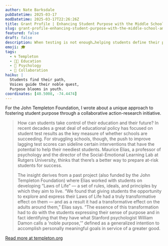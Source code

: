 ```yaml
---
author: Nate Barksdale
pubDatetime: 2025-03-17
modDatetime: 2025-03-17T22:26:26Z
title: Grant Profile | Enhancing Student Purpose with the Middle School Ambassador Program
slug: grant-profile-enhancing-student-purpose-with-the-middle-school-ambassador-program-a-collaborative-action-research-study
featured: false
draft: false
description: When testing is not enough…helping students define their purpose
emoji: 🎓
tags:
  - 🌀 Templeton
  - 👩‍🏫 Education
  - 🧠 Psychology
  - 🤝 Collaboration
haiku: |
  Students find their path,  
  Voices guide their noble quest,  
  Purpose blooms in youth.
coordinates: [40.5008, -74.4474]
---
```


For the John Templeton Foundation, I wrote about a unique approach to fostering student purpose through a collaborative action-research initiative.

> How can students take control of their education and their future? In recent decades a great deal of educational policy has focused on student test results as the key measure of whether schools are succeeding. For struggling schools, though, the push to improve lagging test scores can sideline certain interventions that have the potential to help their neediest students. Maurice Elias, a professor of psychology and the director of the Social-Emotional Learning Lab at Rutgers University, thinks that there’s a better way to prepare at-risk students for success.
>
> The insight derives from a past project (also funded by the John Templeton Foundation) where Elias worked with students on developing “Laws of Life” — a set of rules, ideals, and principles by which they aim to live. “We found that giving students the opportunity to explore and express their Laws of Life had a truly transformative effect on them — and as a result it had a transformative effect on the adults around them,” Elias says. “The essence of this transformation had to do with the students expressing their sense of purpose and in fact identifying that they have what Stanford psychologist William Damon calls a ‘noble purpose,’” defined as a generalized intention to accomplish personally meaningful goals in service of a greater good.

[Read more at templeton.org](https://www.templeton.org/grant/enhancing-student-purpose-with-the-middle-school-ambassador-program-a-collaborative-action-research-study-2)
